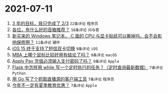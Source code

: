 # 2021-07-11

1. [3 年的目标，我只完成了 2/3](https://www.v2ex.com/t/788796) `22条评论` `程序员`
1. [各位，有什么好的音箱推荐？](https://www.v2ex.com/t/788793) `16条评论` `问与答`
1. [新买来的 Windows 笔记本， C 面的 CPU 与显卡贴纸可以撕掉吗，会不会影响保修啊？](https://www.v2ex.com/t/788794) `11条评论` `硬件`
1. [iOS 15 终于支持了短信双卡切换](https://www.v2ex.com/t/788816) `9条评论` `iOS`
1. [MBA 上哪个鼠标比较好用有结论了吗？](https://www.v2ex.com/t/788802) `9条评论` `macOS`
1. [Apply Pay 充值必须输入支付密码了吗？](https://www.v2ex.com/t/788795) `9条评论` `Apple`
1. [Flask 中怎样用 while 写一个定时执行的任务？（定时查询最新数据）](https://www.v2ex.com/t/788811) `7条评论` `Python`
1. [用 Go 写了个抓取直播源的客户端工具](https://www.v2ex.com/t/788806) `7条评论` `程序员`
1. [今年不一定有夏季教育优惠？](https://www.v2ex.com/t/788805) `7条评论` `Apple`

